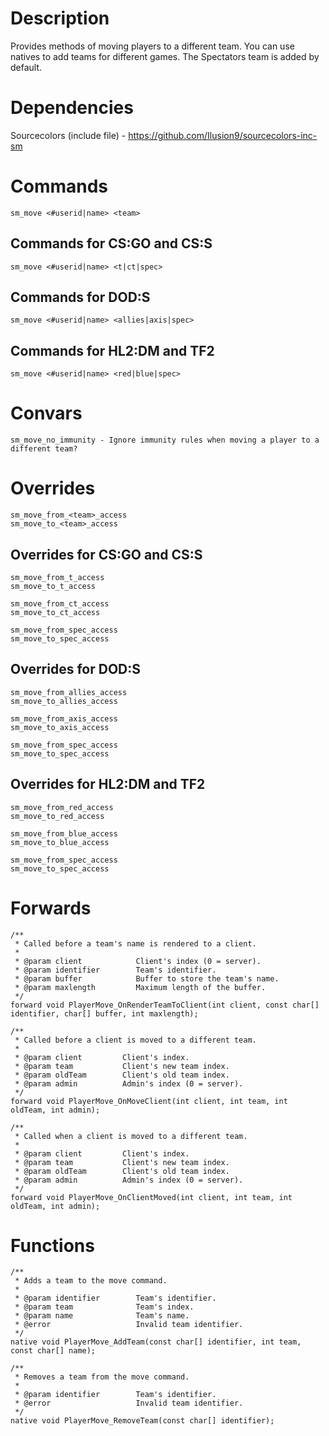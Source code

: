 # Description
Provides methods of moving players to a different team. 
You can use natives to add teams for different games. 
The Spectators team is added by default.

# Dependencies
Sourcecolors (include file) - https://github.com/Ilusion9/sourcecolors-inc-sm

# Commands
```
sm_move <#userid|name> <team>
```

## Commands for CS:GO and CS:S
```
sm_move <#userid|name> <t|ct|spec>
```

## Commands for DOD:S
```
sm_move <#userid|name> <allies|axis|spec>
```

## Commands for HL2:DM and TF2
```
sm_move <#userid|name> <red|blue|spec>
```

# Convars
```
sm_move_no_immunity - Ignore immunity rules when moving a player to a different team?
```

# Overrides
```
sm_move_from_<team>_access
sm_move_to_<team>_access
```

## Overrides for CS:GO and CS:S
```
sm_move_from_t_access
sm_move_to_t_access
```
```
sm_move_from_ct_access
sm_move_to_ct_access
```
```
sm_move_from_spec_access
sm_move_to_spec_access
```

## Overrides for DOD:S
```
sm_move_from_allies_access
sm_move_to_allies_access
```
```
sm_move_from_axis_access
sm_move_to_axis_access
```
```
sm_move_from_spec_access
sm_move_to_spec_access
```

## Overrides for HL2:DM and TF2
```
sm_move_from_red_access
sm_move_to_red_access
```
```
sm_move_from_blue_access
sm_move_to_blue_access
```
```
sm_move_from_spec_access
sm_move_to_spec_access
```

# Forwards
```sourcepawn
/**
 * Called before a team's name is rendered to a client.
 * 
 * @param client            Client's index (0 = server).
 * @param identifier        Team's identifier.
 * @param buffer            Buffer to store the team's name.
 * @param maxlength         Maximum length of the buffer.
 */
forward void PlayerMove_OnRenderTeamToClient(int client, const char[] identifier, char[] buffer, int maxlength);

/**
 * Called before a client is moved to a different team.
 * 
 * @param client         Client's index.
 * @param team           Client's new team index.
 * @param oldTeam        Client's old team index.
 * @param admin          Admin's index (0 = server).
 */
forward void PlayerMove_OnMoveClient(int client, int team, int oldTeam, int admin);

/**
 * Called when a client is moved to a different team.
 * 
 * @param client         Client's index.
 * @param team           Client's new team index.
 * @param oldTeam        Client's old team index.
 * @param admin          Admin's index (0 = server).
 */
forward void PlayerMove_OnClientMoved(int client, int team, int oldTeam, int admin);
```

# Functions
```sourcepawn
/**
 * Adds a team to the move command.
 * 
 * @param identifier        Team's identifier.
 * @param team              Team's index.
 * @param name              Team's name.
 * @error                   Invalid team identifier.
 */
native void PlayerMove_AddTeam(const char[] identifier, int team, const char[] name);

/**
 * Removes a team from the move command.
 * 
 * @param identifier        Team's identifier.
 * @error                   Invalid team identifier.
 */
native void PlayerMove_RemoveTeam(const char[] identifier);
```
